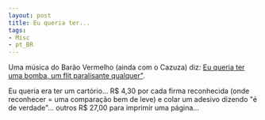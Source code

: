 ```yaml
---
layout: post
title: Eu queria ter...
tags:
- Misc
- pt_BR
---
```

Uma música do Barão Vermelho (ainda com o Cazuza) diz: [Eu queria ter uma bomba, um flit paralisante qualquer"](http://letras.terra.com.br/barao-vermelho/79054/).

Eu queria era ter um cartório... R$ 4,30 por cada firma reconhecida (onde reconhecer = uma comparação bem de leve) e colar um adesivo dizendo "é de verdade"... outros R$ 27,00 para imprimir uma página...
